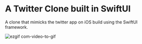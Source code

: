 #  A Twitter Clone built in SwiftUI

A clone that mimicks the twitter app on iOS build using the SwiftUI framework.

![ezgif com-video-to-gif](https://user-images.githubusercontent.com/52855516/222663869-f15005c9-2882-4405-a122-174fea39677d.gif)
